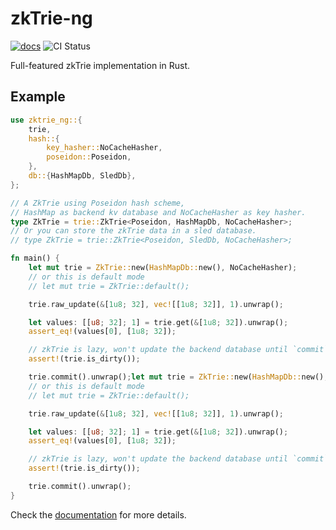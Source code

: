 # zkTrie-ng

[![docs](https://img.shields.io/badge/docs-latest-blue)](https://scroll-tech.github.io/zktrie-ng/zktrie_ng/index.html)
![CI Status](https://img.shields.io/github/actions/workflow/status/scroll-tech/zktrie-ng/CI)

Full-featured zkTrie implementation in Rust.

## Example

```rust
use zktrie_ng::{
    trie,
    hash::{
        key_hasher::NoCacheHasher,
        poseidon::Poseidon,
    },
    db::{HashMapDb, SledDb},
};

// A ZkTrie using Poseidon hash scheme,
// HashMap as backend kv database and NoCacheHasher as key hasher.
type ZkTrie = trie::ZkTrie<Poseidon, HashMapDb, NoCacheHasher>;
// Or you can store the zkTrie data in a sled database.
// type ZkTrie = trie::ZkTrie<Poseidon, SledDb, NoCacheHasher>;

fn main() {
    let mut trie = ZkTrie::new(HashMapDb::new(), NoCacheHasher);
    // or this is default mode
    // let mut trie = ZkTrie::default();

    trie.raw_update(&[1u8; 32], vec![[1u8; 32]], 1).unwrap();

    let values: [[u8; 32]; 1] = trie.get(&[1u8; 32]).unwrap();
    assert_eq!(values[0], [1u8; 32]);

    // zkTrie is lazy, won't update the backend database until `commit` is called.
    assert!(trie.is_dirty());

    trie.commit().unwrap();let mut trie = ZkTrie::new(HashMapDb::new(), NoCacheHasher);
    // or this is default mode
    // let mut trie = ZkTrie::default();

    trie.raw_update(&[1u8; 32], vec![[1u8; 32]], 1).unwrap();

    let values: [[u8; 32]; 1] = trie.get(&[1u8; 32]).unwrap();
    assert_eq!(values[0], [1u8; 32]);

    // zkTrie is lazy, won't update the backend database until `commit` is called.
    assert!(trie.is_dirty());

    trie.commit().unwrap();
}
```

Check the [documentation](https://scroll-tech.github.io/zktrie-ng/zktrie_ng/index.html) for more details.